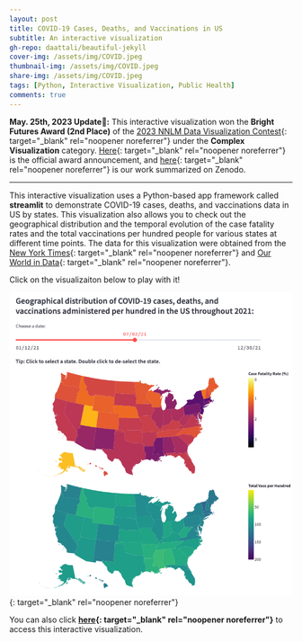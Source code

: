```yaml
---
layout: post
title: COVID-19 Cases, Deaths, and Vaccinations in US
subtitle: An interactive visualization
gh-repo: daattali/beautiful-jekyll
cover-img: /assets/img/COVID.jpeg
thumbnail-img: /assets/img/COVID.jpeg
share-img: /assets/img/COVID.jpeg
tags: [Python, Interactive Visualization, Public Health]
comments: true
---
```



**May. 25th, 2023 Update🎉:**
This interactive visualization won the **Bright Futures Award (2nd Place)** of the [2023 NNLM Data Visualization Contest](https://www.nnlm.gov/nec/resources/datavizchallenge){: target="_blank" rel="noopener noreferrer"} under the **Complex Visualization** category. [Here](https://news.nnlm.gov/nec/2023/05/30/nnlm-data-visualization-challenge-winners-announced/){: target="_blank" rel="noopener noreferrer"} is the official award announcement, and [here](https://zenodo.org/record/8021374){: target="_blank" rel="noopener noreferrer"} is our work summarized on Zenodo.

--------------------------------------------------------------------------------------------------------

This interactive visualization uses a Python-based app framework called **streamlit** to demonstrate COVID-19 cases, deaths, and vaccinations data in US by states. This visualization also allows you to check out the geographical distribution and the temporal evolution of the case fatality rates and the total vaccinations per hundred people for various states at different time points. The data for this visualization were obtained from the [New York Times](https://github.com/nytimes/covid-19-data/blob/master/us-counties-2021.csv){: target="_blank" rel="noopener noreferrer"} and [Our World in Data](https://github.com/owid/covid-19-data/blob/master/public/data/vaccinations/us_state_vaccinations.csv){: target="_blank" rel="noopener noreferrer"}.

Click on the visualizaiton below to play with it!

[![COVID_viz](/assets/img/COVID_Viz.png 'COVID_Viz')](https://tony-xiayi-ding-covid-19-visualizations-streamlit-app-kxppyx.streamlit.app/){: target="_blank" rel="noopener noreferrer"}

You can also click **[here](https://tony-xiayi-ding-covid-19-visualizations-streamlit-app-kxppyx.streamlit.app/){: target="_blank" rel="noopener noreferrer"}** to access this interactive visualization.

